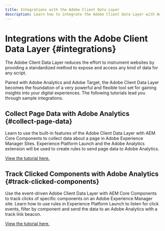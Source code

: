 ```yaml
---
title: Integrations with the Adobe Client Data Layer
description: Learn how to integrate the Adobe Client Data Layer with Adobe Analytics and Adobe Target to gain insights into your website
---
```


# Integrations with the Adobe Client Data Layer {#integrations}

The Adobe Client Data Layer reduces the effort to instrument websites by providing a standardized method to expose and access any kind of data for any script.

Paired with Adobe Analytics and Adobe Target, the Adobe Client Data Layer becomes the foundation of a very powerful and flexible tool set for gaining insights into your digital experiences. The following tutorials lead you through sample integrations.

## Collect Page Data with Adobe Analytics {#collect-page-data}

Learn to use the built-in features of the Adobe Client Data Layer with AEM Core Components to collect data about a page in Adobe Experience Manager Sites. Experience Platform Launch and the Adobe Analytics extension will be used to create rules to send page data to Adobe Analytics.

[View the tutorial here.](https://docs.adobe.com/content/help/en/experience-manager-learn/sites/integrations/analytics/collect-data-analytics.html)

## Track Clicked Components with Adobe Analytics {#track-clicked-components}

Use the event-driven Adobe Client Data Layer with AEM Core Components to track clicks of specific components on an Adobe Experience Manager site. Learn how to use rules in Experience Platform Launch to listen for click events, filter by component and send the data to an Adobe Analytics with a track link beacon.

[View the tutorial here.](https://docs.adobe.com/content/help/en/experience-manager-learn/sites/integrations/analytics/track-clicked-component.html)
